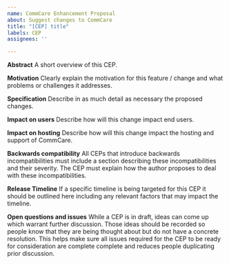 ```yaml
---
name: CommCare Enhancement Proposal
about: Suggest changes to CommCare
title: "[CEP] title"
labels: CEP
assignees: ''

---
```


**Abstract**
A short overview of this CEP.

**Motivation**
Clearly explain the motivation for this feature / change and what problems or challenges it addresses.

**Specification**
Describe in as much detail as necessary the proposed changes.

**Impact on users**
Describe how will this change impact end users.

**Impact on hosting**
Describe how will this change impact the hosting and support of CommCare.

**Backwards compatibility**
All CEPs that introduce backwards incompatibilities must include a section describing these incompatibilities and their severity. The CEP must explain how the author proposes to deal with these incompatibilities.

**Release Timeline**
If a specific timeline is being targeted for this CEP it should be outlined here including any relevant factors that may impact the timeline.

**Open questions and issues**
While a CEP is in draft, ideas can come up which warrant further discussion. Those ideas should be recorded so people know that they are being thought about but do not have a concrete resolution. This helps make sure all issues required for the CEP to be ready for consideration are complete complete and reduces people duplicating prior discussion.
